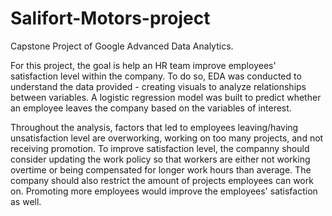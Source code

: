# Salifort-Motors-project
Capstone Project of Google Advanced Data Analytics.

For this project, the goal is help an HR team improve employees' satisfaction level within the company. To do so, EDA was conducted to
understand the data provided - creating visuals to analyze relationships between variables. A logistic regression model was built to predict whether an employee leaves the company based on the variables of interest. 

Throughout the analysis, factors that led to employees leaving/having unsatisfaction level are overworking, working on too many projects, and not receiving promotion. To improve satisfaction level, the companny should consider updating the work policy so that workers are either not working overtime or being compensated for longer work hours than average. The company should also restrict the amount of projects employees can work on. Promoting more employees would improve the employees' satisfaction as well. 
